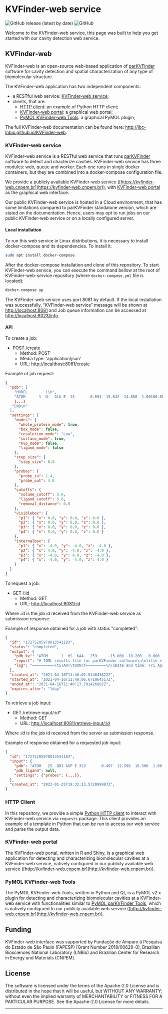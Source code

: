 # KVFinder-web service

![GitHub release (latest by date)](https://img.shields.io/github/v/release/LBC-LNBio/KVFinder-web-service?color=informational)
![GitHub](https://img.shields.io/github/license/LBC-LNBio/KVFinder-web-service)

Welcome to the KVFinder-web service, this page was built to help you get started with our cavity detection web service.

## KVFinder-web

KVFinder-web is an open-source web-based application of [parKVFinder](https://github.com/LBC-LNBio) software for cavity detection and spatial characterization of any type of biomolecular structure.

The KVFinder-web application has two independent components:

- a RESTful web service: [KVFinder-web service](https://github.com/LBC-LNBio/KVFinder-web-service);
- clients, that are:
  - [HTTP client](https://github.com/LBC-LNBio/KVFinder-web-service/blob/master/http_client.py): an example of Python HTTP client;
  - [KVFinder-web portal](https://github.com/LBC-LNBio/KVFinder-web-portal): a graphical web portal;
  - [PyMOL KVFinder-web Tools](https://github.com/LBC-LNBio/PyMOL-KVFinder-web-Tools): a graphical PyMOL plugin;

The full KVFinder-web documentation can be found here: <http://lbc-lnbio.github.io/KVFinder-web>.

### KVFinder-web service

KVFinder-web service is a RESTful web service that runs [parKVFinder](https://github.com/LBC-LNBio/parKVFinder) software to detect and chacterize cavities. KVFinder-web service has three modules: web, queue and worker. Each one runs in single docker containers, but they are combined into a docker-compose configuration file.

We provide a publicly available KVFinder-web service ([https://kvfinder-web.cnpem.br](https://kvfinder-web.cnpem.br)), with [KVFinder-web portal](https://github.com/LBC-LNBio/KVFinder-web-portal) as the graphical web interface.

Our public KVFinder-web service is hosted in a Cloud environment, that has some limitations compared to parKVFinder standalone version, which are stated on the documentation. Hence, users may opt to run jobs on our public KVFinder-web service or on a locally configured server.

#### Local installation

To run this web service in Linux distributions, it is necessary to install docker-compose and its dependencies. To install it:

```bash
sudo apt install docker-compose
```

After the docker-compose installation and clone of this repository. To start KVFinder-web service, you can execute the command bellow at the root of KVFinder-web-service repository (where `docker-compose.yml` file is located):

```bash
docker-compose up
```

The KVFinder-web service uses port 8081 by default. If the local installation was successfully, “KVFinder-web service” message will be shown at [http://localhost:8081](http://localhost:8081) and Job queue information can be accessed at [http://localhost:8023/info](http://localhost:8023/info).

#### API

To create a job:

- POST /create
  - Method: POST
  - Media type: 'application/json'
  - URL: [http://localthost:8081/create](http://localthost:8081/create)

Example of job request:

```json
{
  "pdb": [
    "MODEL        1\n",
    "ATOM      1  N   GLU E  13      -6.693 -15.642 -14.858  1.00100.00           N  \n",
    (...)
   "END\n"
  ],
  "settings": {
    "modes": {
      "whole_protein_mode": true,
      "box_mode": false,
      "resolution_mode": "Low",
      "surface_mode": true,
      "kvp_mode": false,
      "ligand_mode": false
    },
    "step_size": {
      "step_size": 0.0
    },
    "probes": {
      "probe_in": 1.4,
      "probe_out": 4.0
    },
    "cutoffs": {
      "volume_cutoff": 5.0,
      "ligand_cutoff": 5.0,
      "removal_distance": 0.0
    },
    "visiblebox": {
      "p1": { "x": 0.0, "y": 0.0, "z": 0.0 },
      "p2": { "x": 0.0, "y": 0.0, "z": 0.0 },
      "p3": { "x": 0.0, "y": 0.0, "z": 0.0 },
      "p4": { "x": 0.0, "y": 0.0, "z": 0.0 }
    },
    "internalbox": {
      "p1": { "x": -4.0, "y": -4.0, "z": -4.0 },
      "p2": { "x": 4.0, "y": -4.0, "z": -4.0 },
      "p3": { "x": -4.0, "y": 4.0, "z": -4.0 },
      "p4": { "x": -4.0, "y": -4.0, "z": 4.0 }
    }
  }
}
```

To request a job:

- GET /:id
  - Method: GET
  - URL: [http://localhost:8081/:id](http://localhost:8081/:id)
  
Where *:id* is the job id received from the KVFinder-web service as submission response.

Example of response obtained for a *job* with status "completed":

```json
{
  "id": "17275205978013541183",
  "status": "completed",
  "output": {
    "pdb_kv": "ATOM      1  HS  KAA   259     -15.000 -10.200   0.000  1.00  0.00\nATOM      2(...)",
    "report": "# TOML results file for parKVFinder software\n\ntitle = \"parKVFinder results f(...)",
    "log": "==========\tSTART\tRUN\t=========\n\nDate and time: Fri Apr 16 11:40:06 2021\n\nRu(...)",
  },
  "created_at": "2021-04-16T11:40:02.514045822Z",
  "started_at": "2021-04-16T11:40:06.671064517Z",
  "ended_at": "2021-04-16T11:40:17.701426882Z",
  "expires_after": "1day"
}
```

To retrieve a job input:

- GET /retrieve-input/:id*
  - Method: GET
  - URL: [http://localhost:8081/retrieve-input/:id](http://localhost:8081/retrieve-input/:id)
  
Where *:id*  is the job id received from the server as submission response.

Example of response obtained for a requested *job* input:

```json
{
  "id": "17275205978013541183",
  "input": {
    "pdb": "ATOM   25  OD1 ASP E 323       0.497  12.598  16.506  1.00 40.80           O  \nATOM      26(...)",
    "pdb_ligand": null,
    "settings": {"probes": (...)},
  },
  "created_at": "2022-01-25T19:32:13.572099997Z",
}
```

### HTTP Client

In this repository, we provide a simple [Python HTTP client](https://github.com/LBC-LNBio/KVFinder-web-service/blob/master/http-client.py) to interact with KVFinder-web service via `requests` package. This client provides an example of a template in Python that can be run to access our web service and parse the output data.

### KVFinder-web portal

The KVFinder-web portal, written in R and Shiny, is a graphical web application for detecting and characterizing biomolecular cavities at a KVFinder-web service, natively configured in our publicly available web service ([http://kvfinder-web.cnpem.br](http://kvfinder-web.cnpem.br)).

### PyMOL KVFinder-web Tools

The PyMOL KVFinder-web Tools, written in Python and Qt, is a PyMOL v2.x plugin for detecting and characterizing biomolecular cavities at a KVFinder-web service with functionalities similar to [PyMOL parKVFinder Tools](https://github.com/LBC-LNBio/parKVFinder/wiki/parKVFinder-Tutorial#pymol2-parkvfinder-tools), which is natively configured to our publicly available web service ([http://kvfinder-web.cnpem.br](http://kvfinder-web.cnpem.br)).

## Funding

KVFinder-web interface was supported by Fundação de Amparo à Pesquisa do Estado de São Paulo (FAPESP) [Grant Number 2018/00629-0], Brazilian Biosciences National Laboratory (LNBio) and Brazilian Center for Research in Energy and Materials (CNPEM).

## License

The software is licensed under the terms of the Apache-2.0 License and is distributed in the hope that it will be useful, but WITHOUT ANY WARRANTY; without even the implied warranty of MERCHANTABILITY or FITNESS FOR A PARTICULAR PURPOSE. See the Apache-2.0 License for more details.

---

